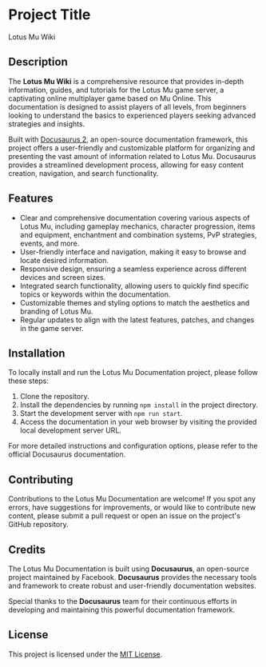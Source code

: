 # Project Title

Lotus Mu Wiki

## Description

The **Lotus Mu Wiki** is a comprehensive resource that provides in-depth information, guides, and tutorials for the Lotus Mu game server, a captivating online multiplayer game based on Mu Online. This documentation is designed to assist players of all levels, from beginners looking to understand the basics to experienced players seeking advanced strategies and insights.

Built with [Docusaurus 2](https://docusaurus.io/), an open-source documentation framework, this project offers a user-friendly and customizable platform for organizing and presenting the vast amount of information related to Lotus Mu. Docusaurus provides a streamlined development process, allowing for easy content creation, navigation, and search functionality.

## Features

- Clear and comprehensive documentation covering various aspects of Lotus Mu, including gameplay mechanics, character progression, items and equipment, enchantment and combination systems, PvP strategies, events, and more.
- User-friendly interface and navigation, making it easy to browse and locate desired information.
- Responsive design, ensuring a seamless experience across different devices and screen sizes.
- Integrated search functionality, allowing users to quickly find specific topics or keywords within the documentation.
- Customizable themes and styling options to match the aesthetics and branding of Lotus Mu.
- Regular updates to align with the latest features, patches, and changes in the game server.

## Installation

To locally install and run the Lotus Mu Documentation project, please follow these steps:

1. Clone the repository.
2. Install the dependencies by running `npm install` in the project directory.
3. Start the development server with `npm run start`.
4. Access the documentation in your web browser by visiting the provided local development server URL.

For more detailed instructions and configuration options, please refer to the official Docusaurus documentation.

## Contributing

Contributions to the Lotus Mu Documentation are welcome! If you spot any errors, have suggestions for improvements, or would like to contribute new content, please submit a pull request or open an issue on the project's GitHub repository.

## Credits

The Lotus Mu Documentation is built using **Docusaurus**, an open-source project maintained by Facebook. **Docusaurus** provides the necessary tools and framework to create robust and user-friendly documentation websites.

Special thanks to the **Docusaurus** team for their continuous efforts in developing and maintaining this powerful documentation framework.

## License

This project is licensed under the [MIT License](LICENSE).